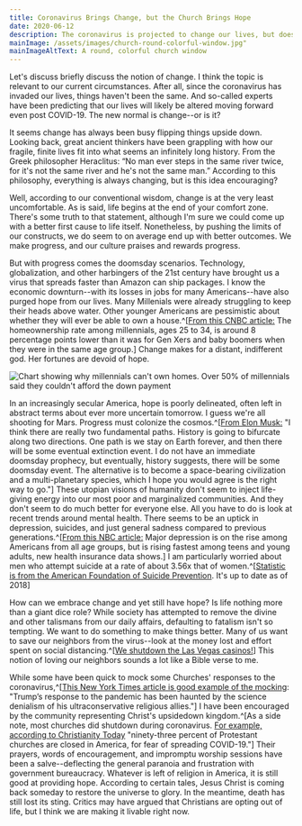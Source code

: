 ```yaml
---
title: Coronavirus Brings Change, but the Church Brings Hope
date: 2020-06-12
description: The coronavirus is projected to change our lives, but does this change bring hope?
mainImage: /assets/images/church-round-colorful-window.jpg"
mainImageAltText: A round, colorful church window
---
```

Let's discuss briefly discuss the notion of change. I think the topic is relevant to our current circumstances. After all, since the coronavirus has invaded our lives, things haven't been the same. And so-called experts have been predicting that our lives will likely be altered moving forward even post COVID-19. The new normal is change--or is it? 

It seems change has always been busy flipping things upside down. Looking back, great ancient thinkers have been grappling with how our fragile, finite lives fit into what seems an infinitely long history. From the Greek philosopher Heraclitus: “No man ever steps in the same river twice, for it's not the same river and he's not the same man.” According to this philosophy, everything is always changing, but is this idea encouraging?

Well, according to our conventional wisdom, change is at the very least uncomfortable. As is said, life begins at the end of your comfort zone. There's some truth to that statement, although I'm sure we could come up with a better first cause to life itself. Nonetheless, by pushing the limits of our constructs, we do seem to on average end up with better outcomes. We make progress, and our culture praises and rewards progress.

But with progress comes the doomsday scenarios. Technology, globalization, and other harbingers of the 21st century have brought us a virus that spreads faster than Amazon can ship packages. I know the economic downturn--with its losses in jobs for many Americans--have also purged hope from our lives. Many Millenials were already struggling to keep their heads above water. Other younger Americans are pessimistic about whether they will ever be able to own a house.^[[From this CNBC article:](https://www.cnbc.com/2019/08/30/homeownership-eludes-millions-of-millennials-heres-why.html) The homeownership rate among millennials, ages 25 to 34, is around 8 percentage points lower than it was for Gen Xers and baby boomers when they were in the same age group.] Change makes for a distant, indifferent god. Her fortunes are devoid of hope.

![Chart showing why millennials can't own homes. Over 50% of millennials said they couldn't afford the down payment](/assets/images/why-millennials-are-not-homeowners.png)

In an increasingly secular America, hope is poorly delineated, often left in abstract terms about ever more uncertain tomorrow. I guess we're all shooting for Mars. Progress must colonize the cosmos.^[[From Elon Musk:](https://www.liebertpub.com/doi/abs/10.1089/space.2017.29009.emu?journalCode=space) "I think there are really two fundamental paths. History is going to bifurcate along two directions. One path is we stay on Earth forever, and then there will be some eventual extinction event. I do not have an immediate doomsday prophecy, but eventually, history suggests, there will be some doomsday event. The alternative is to become a space-bearing civilization and a multi-planetary species, which I hope you would agree is the right way to go."] These utopian visions of humanity don't seem to inject life-giving energy into our most poor and marginalized communities. And they don't seem to do much better for everyone else. All you have to do is look at recent trends around mental health. There seems to be an uptick in depression, suicides, and just general sadness compared to previous generations.^[[From this NBC article:](https://www.nbcnews.com/health/health-news/major-depression-rise-among-everyone-new-data-shows-n873146) Major depression is on the rise among Americans from all age groups, but is rising fastest among teens and young adults, new health insurance data shows.] I am particularly worried about men who attempt suicide at a rate of about 3.56x that of women.^[[Statistic is from the American Foundation of Suicide Prevention](https://afsp.org/suicide-statistics/). It's up to date as of 2018]

How can we embrace change and yet still have hope? Is life nothing more than a giant dice role? While society has attempted to remove the divine and other talismans from our daily affairs, defaulting to fatalism isn't so tempting. We want to do something to make things better. Many of us want to save our neighbors from the virus--look at the money lost and effort spent on social distancing.^[[We shutdown the Las Vegas casinos!](https://www.usatoday.com/story/travel/destinations/2020/04/26/coronavirus-las-vegas-struggling-survive-without-tourists/3029747001/)] This notion of loving our neighbors sounds a lot like a Bible verse to me.

While some have been quick to mock some Churches' responses to the coronavirus,^[[This New York Times article is good example of the mocking](https://www.nytimes.com/2020/03/27/opinion/coronavirus-trump-evangelicals.html): "Trump’s response to the pandemic has been haunted by the science denialism of his ultraconservative religious allies."] I have been encouraged by the community representing Christ's upsidedown kingdom.^[As a side note, most churches did shutdown during coronavirus. [For example, according to Christianity Today](https://www.christianitytoday.com/news/2020/april/churches-defy-coronavirus-religious-liberty.html) "ninety-three percent of Protestant churches are closed in America, for fear of spreading COVID-19."] Their prayers, words of encouragement, and impromptu worship sessions have been a salve--deflecting the general paranoia and frustration with government bureaucracy. Whatever is left of religion in America, it is still good at providing hope. According to certain tales, Jesus Christ is coming back someday to restore the universe to glory. In the meantime, death has still lost its sting. Critics may have argued that Christians are opting out of life, but I think we are making it livable right now.